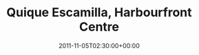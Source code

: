 ---
templateKey: event
guid: 08967c63-6eab-11ea-99c5-002590d1d1b0
date: 2011-11-05T02:30:00+00:00
eventTime: '2:30'
title: Quique Escamilla, Harbourfront Centre
artist: Quique Escamilla
city: Toronto
venue: Harbourfront Centre
group: Tim Shia
guests: Dan Mock, Pat Blanchard
---